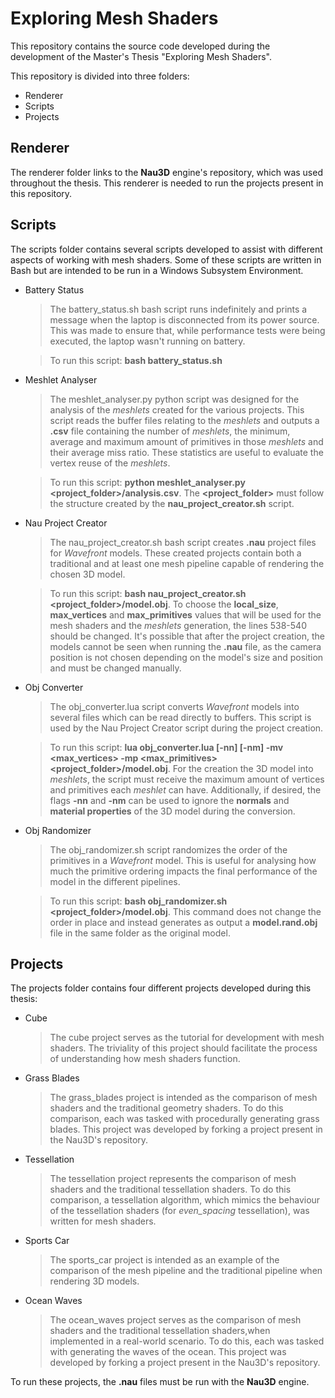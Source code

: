 # Exploring Mesh Shaders

This repository contains the source code developed during the development of the Master's Thesis "Exploring Mesh Shaders". 

This repository is divided into three folders:
- Renderer
- Scripts
- Projects

## Renderer

The renderer folder links to the **Nau3D** engine's repository, which was used throughout the thesis. This renderer is needed to run the projects present in this repository. 

## Scripts

The scripts folder contains several scripts developed to assist with different aspects of working with mesh shaders. Some of these scripts are written in Bash but are intended to be run in a Windows Subsystem Environment.

- Battery Status
	> The battery_status.sh bash script runs indefinitely and prints a message when the laptop is disconnected from its power source. This was made to ensure that, while performance tests were being executed, the laptop wasn't running on battery. 
	
	> To run this script: **bash battery_status.sh**
	
- Meshlet Analyser
	> The meshlet_analyser.py python script was designed for the analysis of the *meshlets* created for the various projects. This script reads the buffer files relating to the *meshlets* and outputs a **.csv** file containing the number of *meshlets*, the minimum, average and maximum amount of primitives in those *meshlets* and their average miss ratio. These statistics are useful to evaluate the vertex reuse of the *meshlets*.

	> To run this script: **python meshlet_analyser.py \<project_folder\>/analysis.csv**. The **\<project_folder\>** must follow the structure created by the **nau_project_creator.sh** script.
	
- Nau Project Creator
	 > The nau_project_creator.sh bash script creates **.nau** project files for *Wavefront* models. These created projects contain both a traditional and at least one mesh pipeline capable of rendering the chosen 3D model.
	 
	 > To run this script: **bash nau_project_creator.sh \<project_folder\>/model.obj**. To choose the **local_size**, **max_vertices** and **max_primitives** values that will be used for the mesh shaders and the *meshlets* generation, the lines 538-540 should be changed. It's possible that after the project creation, the models cannot be seen when running the **.nau** file, as the camera position is not chosen depending on the model's size and position and must be changed manually.
	 
- Obj Converter
	> The obj_converter.lua script converts *Wavefront* models into several files which can be read directly to buffers. This script is used by the Nau Project Creator script during the project creation.

	>To run this script: **lua obj_converter.lua [-nn] [-nm] -mv \<max_vertices\> -mp \<max_primitives\> \<project_folder\>/model.obj**. For the creation the 3D model into *meshlets*, the script must receive the maximum amount of vertices and primitives each *meshlet* can have. Additionally, if desired, the flags **-nn** and **-nm** can be used to ignore the **normals** and **material properties** of the 3D model during the conversion.

- Obj Randomizer
	> The obj_randomizer.sh script randomizes the order of the primitives in a *Wavefront* model. This is useful for analysing how much the primitive ordering impacts the final performance of the model in the different pipelines.

	> To run this script: **bash obj_randomizer.sh \<project_folder\>/model.obj**. This command does not change the order in place and instead generates as output a **model.rand.obj** file in the same folder as the original model.

## Projects

The projects folder contains four different projects developed during this thesis:

- Cube
	 >  The cube project serves as the tutorial for development with mesh shaders.  The triviality of this project should facilitate the process of understanding how mesh shaders function.

- Grass Blades
	> The grass_blades project is intended as the comparison of mesh shaders and the traditional geometry shaders. To do this comparison, each was tasked with procedurally generating grass blades. This project was developed by forking a project present in the Nau3D's repository.

- Tessellation 
	> The tessellation project represents the comparison of mesh shaders and the traditional tessellation shaders. To do this comparison, a tessellation algorithm, which mimics the behaviour of the tessellation shaders (for *even_spacing* tessellation), was written for mesh shaders. 

- Sports Car
	> The sports_car project is intended as an example of the comparison of the mesh pipeline and the traditional pipeline when rendering 3D models.

- Ocean Waves
	> The ocean_waves project serves as the comparison of mesh shaders and the traditional tessellation shaders,when implemented in a real-world scenario. To do this, each was tasked with generating the waves of the ocean. This project was developed by forking a project present in the Nau3D's repository.
	
To run these projects, the **.nau** files must be run with the **Nau3D** engine. 
